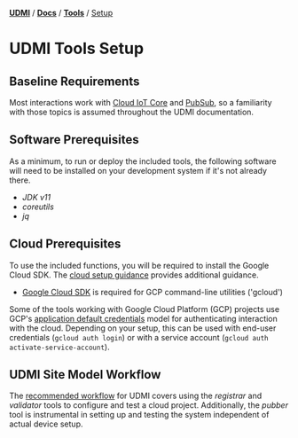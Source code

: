 [**UDMI**](../../) / [**Docs**](../) / [**Tools**](./) / [Setup](#)

# UDMI Tools Setup

## Baseline Requirements

Most interactions work with [Cloud IoT Core](https://cloud.google.com/iot/docs/) 
and [PubSub](https://cloud.google.com/pubsub/docs), so a familiarity with those 
topics is assumed throughout the UDMI documentation.

## Software Prerequisites

As a minimum, to run or deploy the included tools, the following software will need 
to be installed on your development system if it's not already there.

*   _JDK v11_
*   _coreutils_
*   _jq_

## Cloud Prerequisites

To use the included functions, you will be required to install the Google Cloud SDK.
The [cloud setup guidance](../cloud/gcp/cloud_setup.md) provides additional guidance.

*   [Google Cloud SDK](https://cloud.google.com/sdk/docs/install) is required
    for GCP command-line utilities ('gcloud') 

Some of the tools working with Google Cloud Platform (GCP) projects use GCP's 
[application default credentials](https://cloud.google.com/sdk/gcloud/reference/auth/application-default) 
model for authenticating interaction with the cloud. Depending on your setup, 
this can be used with end-user credentials (`gcloud auth login`) or with a 
service account (`gcloud auth activate-service-account`).

## UDMI Site Model Workflow
The [recommended workflow](../guides/workflow.md) for UDMI covers using the _registrar_ and
_validator_ tools to configure and test a cloud project. Additionally, the _pubber_ tool
is instrumental in setting up and testing the system independent of actual device setup.
